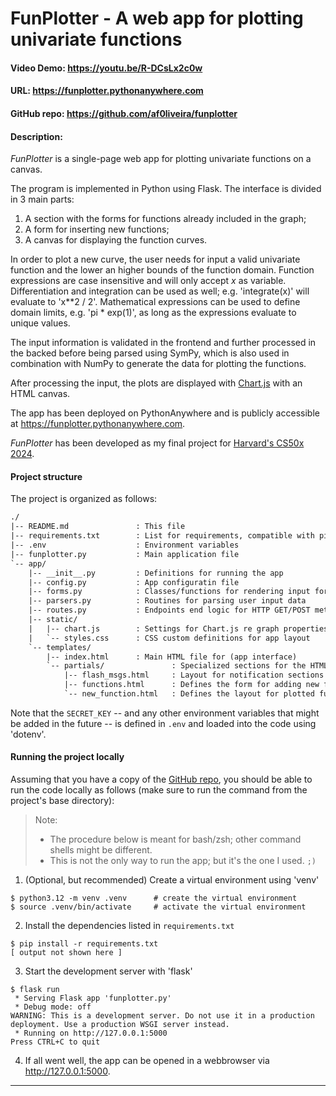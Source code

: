 # FunPlotter - A web app for plotting univariate functions

#### Video Demo: <https://youtu.be/R-DCsLx2c0w>

#### URL: <https://funplotter.pythonanywhere.com>

#### GitHub repo: <https://github.com/af0liveira/funplotter>

#### Description:

_FunPlotter_ is a single-page web app for plotting univariate functions on a
canvas.

The program is implemented in Python using Flask.
The interface is divided in 3 main parts:

1. A section with the forms for functions already included in the graph;
2. A form for inserting new functions;
3. A canvas for displaying the function curves.

In order to plot a new curve, the user needs for input a valid univariate
function and the lower an higher bounds of the function domain.
Function expressions are case insensitive and will only accept _x_ as variable.
Differentiation and integration can be used as well; e.g. 'integrate(x)' will
evaluate to 'x**2 / 2'.
Mathematical expressions can be used to define domain limits, e.g. 'pi *
exp(1)', as long as the expressions evaluate to unique values.

The input information is validated in the frontend and further processed in the
backed before being parsed using SymPy, which is also used in combination
with NumPy to generate the data for plotting the functions.

After processing the input, the plots are displayed with
[Chart.js](https://www.chartjs.org/) with an HTML canvas.

The app has been deployed on PythonAnywhere and is publicly accessible at
<https://funplotter.pythonanywhere.com>.

_FunPlotter_ has been developed as my final project for
[Harvard's CS50x 2024](https://cs50.harvard.edu/x/2024/).

#### Project structure

The project is organized as follows:

```txt
./
|-- README.md               : This file
|-- requirements.txt        : List for requirements, compatible with pip
|-- .env                    : Environment variables
|-- funplotter.py           : Main application file
`-- app/
    |-- __init__.py         : Definitions for running the app
    |-- config.py           : App configuratin file
    |-- forms.py            : Classes/functions for rendering input forms
    |-- parsers.py          : Routines for parsing user input data
    |-- routes.py           : Endpoints end logic for HTTP GET/POST methods
    |-- static/
    |   |-- chart.js        : Settings for Chart.js re graph properties
    |   `-- styles.css      : CSS custom definitions for app layout
    `-- templates/
        |-- index.html      : Main HTML file for (app interface)
        `-- partials/               : Specialized sections for the HTML
            |-- flash_msgs.html     : Layout for notification sections
            |-- functions.html      : Defines the form for adding new functions
            `-- new_function.html   : Defines the layout for plotted functions
```

Note that the `SECRET_KEY` -- and any other environment variables that might be
added in the future -- is defined in `.env` and loaded into the code using
'dotenv'.

#### Running the project locally

Assuming that you have a copy of the [GitHub
repo](https://github.com/af0liveira/funplotter), you should be able to run the
code locally as follows (make sure to run the command from the project's base
directory):

> Note:
> * The procedure below is meant for bash/zsh; other command shells might be
>   different.
> * This is not the only way to run the app; but it's the one I used. `;)`

1. (Optional, but recommended) Create a virtual environment using 'venv'

```console
$ python3.12 -m venv .venv      # create the virtual environment
$ source .venv/bin/activate     # activate the virtual environment 
```

2. Install the dependencies listed in `requirements.txt`

```console
$ pip install -r requirements.txt
[ output not shown here ]
```

3. Start the development server with 'flask'

```console
$ flask run
 * Serving Flask app 'funplotter.py'
 * Debug mode: off
WARNING: This is a development server. Do not use it in a production deployment. Use a production WSGI server instead.
 * Running on http://127.0.0.1:5000
Press CTRL+C to quit
```

4. If all went well, the app can be opened in a webbrowser via
   <http://127.0.0.1:5000>.

---

